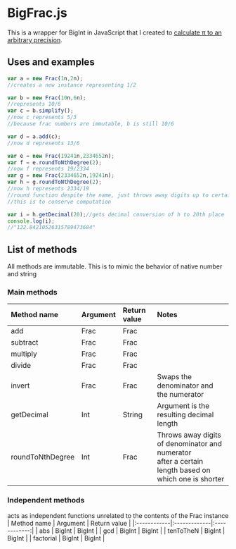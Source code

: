 # BigFrac.js
This is a wrapper for BigInt in JavaScript that I created to [calculate π to an arbitrary precision](https://github.com/martian17/big-pi).

## Uses and examples
```JavaScript
var a = new Frac(1n,2n);
//creates a new instance representing 1/2

var b = new Frac(10n,6n);
//represents 10/6
var c = b.simplify();
//now c represents 5/3
//because frac numbers are immutable, b is still 10/6

var d = a.add(c);
//now d represents 13/6

var e = new Frac(19241n,2334652n);
var f = e.roundToNthDegree(2);
//now f represents 19/2334
var g = new Frac(2334652n,19241n);
var h = g.roundToNthDegree(2);
//now h represents 2334/19
//round function despite the name, just throws away digits up to certain point
//this is to conserve computation

var i = h.getDecimal(20);//gets decimal conversion of h to 20th place
console.log(i);
//"122.84210526315789473684"
```

## List of methods

All methods are immutable. This is to mimic the behavior of native number and string

### Main methods
| Method name      | Argument     | Return value | Notes                                    |
|:-----------------|:-------------|:-------------|:-----------------------------------------|
| add              | Frac         | Frac         |                                          |
| subtract         | Frac         | Frac         |                                          |
| multiply         | Frac         | Frac         |                                          |
| divide           | Frac         | Frac         |                                          |
| invert           | Frac         | Frac         | Swaps the denominator and the numerator  |
| getDecimal       | Int          | String       | Argument is the resulting decimal length |
| roundToNthDegree | Int          | Frac         | Throws away digits of denominator and numerator<br> after a certain length based on<br>which one is shorter |
### Independent methods
acts as independent functions unrelated to the contents of the Frac instance
| Method name | Argument     | Return value |
|:------------|:-------------|:------------:|
| abs         | BigInt       | BigInt       |
| gcd         | BigInt       | BigInt       |
| tenToTheN   | BigInt       | BigInt       |
| factorial   | BigInt       | BigInt       |

